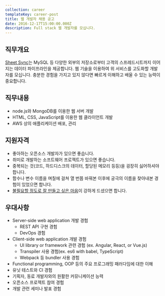 ```yaml
---
collection: career
templateKey: career-post
title: 웹 개발자 채용 공고
date: 2016-12-17T15:00:00.000Z
description: Full stack 웹 개발자를 모십니다.
---
```


## 직무개요

[Sheet Sync](/products/sheet-sync)는 MySQL 등 다양한 외부의 저장소로부터 고객의 스프레드시트까지 이어지는 데이터 파이프라인을 제공합니다. 웹 기술을 이용하여 위 서비스를 고도화할 개발자를 모십니다. 충분한 경험을 가지고 있지 않다면 빠르게 이해하고 배울 수 있는 능력이 중요합니다.

## 직무내용

- node.js와 MongoDB를 이용한 웹 서버 개발
- HTML, CSS, JavaScript를 이용한 웹 클라이언트 개발
- AWS 상의 애플리케이션 배포, 관리

## 지원자격

- 좋아하는 오픈소스 개발자가 있으면 좋습니다.
- 취미로 개발하는 소프트웨어 프로젝트가 있으면 좋습니다.
- 중복되는 것(코드, 하드디스크의 데이터, 할당된 메모리 등등)을 굉장히 싫어하셔야 합니다.
- 함수나 변수 이름을 며칠에 걸쳐 열 번쯤 바꿔본 이후에 궁극의 이름을 찾아내본 경험이 있었으면 합니다.
- [불필요할 정도로 잘 만들고 싶은 마음](https://en.wikipedia.org/wiki/Overengineering)이 강하게 드셨으면 합니다.

## 우대사항

- Server-side web application 개발 경험
  - REST API 구현 경험
  - DevOps 경험
- Client-side web application 개발 경험
  - UI library or framework 관련 경험 (ex. Angular, React, or Vue.js)
  - Transpiler 사용 경험(ex. es6 with babel, TypeScript)
  - Webpack 등 bundler 사용 경험
- Functional programming, OOP 등의 주요 프로그래밍 패러다임에 대한 이해
- 유닛 테스트와 CI 경험
- 기획자, 동료 개발자와의 원활한 커뮤니케이션 능력
- 오픈소스 프로젝트 참여 경험
- 개발 관련 세미나 발표 경험
